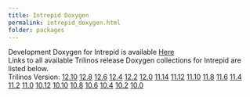 ```yaml
---
title: Intrepid Doxygen
permalink: intrepid_doxygen.html
folder: packages
---
```


Development Doxygen for Intrepid is available [Here](http://trilinos.org/docs/dev/packages/intrepid/doc/html/index.html)  
Links to all available Trilinos release Doxygen collections for Intrepid are listed below.  
Trilinos Version: [12.10](http://trilinos.org/docs/r12.10/packages/intrepid/doc/html/index.html) [12.8](http://trilinos.org/docs/r12.8/packages/intrepid/doc/html/index.html) [12.6](http://trilinos.org/docs/r12.6/packages/intrepid/doc/html/index.html) [12.4](http://trilinos.org/docs/r12.4/packages/intrepid/doc/html/index.html) [12.2](http://trilinos.org/docs/r12.2/packages/intrepid/doc/html/index.html) [12.0](http://trilinos.org/docs/r12.0/packages/intrepid/doc/html/index.html) [11.14](http://trilinos.org/docs/r11.14/packages/intrepid/doc/html/index.html) [11.12](http://trilinos.org/docs/r11.12/packages/intrepid/doc/html/index.html) [11.10](http://trilinos.org/docs/r11.10/packages/intrepid/doc/html/index.html) [11.8](http://trilinos.org/docs/r11.8/packages/intrepid/doc/html/index.html) [11.6](http://trilinos.org/docs/r11.6/packages/intrepid/doc/html/index.html) [11.4](http://trilinos.org/docs/r11.4/packages/intrepid/doc/html/index.html) [11.2](http://trilinos.org/docs/r11.2/packages/intrepid/doc/html/index.html) [11.0](http://trilinos.org/docs/r11.0/packages/intrepid/doc/html/index.html) [10.12](http://trilinos.org/docs/r10.12/packages/intrepid/doc/html/index.html) [10.10](http://trilinos.org/docs/r10.10/packages/intrepid/doc/html/index.html) [10.8](http://trilinos.org/docs/r10.8/packages/intrepid/doc/html/index.html) [10.6](http://trilinos.org/docs/r10.6/packages/intrepid/doc/html/index.html) [10.4](http://trilinos.org/docs/r10.4/packages/intrepid/doc/html/index.html) [10.2](http://trilinos.org/docs/r10.2/packages/intrepid/doc/html/index.html) [10.0](http://trilinos.org/docs/r10.0/packages/intrepid/doc/html/index.html)